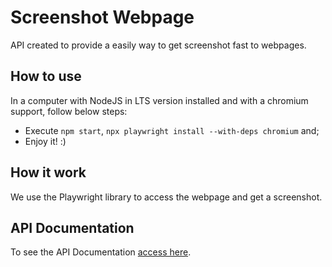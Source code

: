 # Screenshot Webpage
API created to provide a easily way to get screenshot fast to webpages.

## How to use
In a computer with NodeJS in LTS version installed and with a chromium support, follow below steps:
- Execute `npm start`, `npx playwright install --with-deps chromium` and;
- Enjoy it! :)

## How it work
We use the Playwright library to access the webpage and get a screenshot.

## API Documentation
To see the API Documentation [access here](/API.md).
